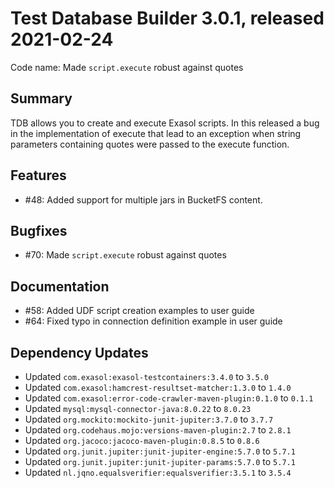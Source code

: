 # Test Database Builder 3.0.1, released 2021-02-24

Code name: Made `script.execute` robust against quotes

## Summary

TDB allows you to create and execute Exasol scripts. In this released a bug in the implementation of execute that lead to an exception when string parameters containing quotes were passed to the execute function.

## Features

* #48: Added support for multiple jars in BucketFS content.

## Bugfixes

* #70: Made `script.execute` robust against quotes

## Documentation

* #58: Added UDF script creation examples to user guide
* #64: Fixed typo in connection definition example in user guide

## Dependency Updates

* Updated `com.exasol:exasol-testcontainers:3.4.0` to `3.5.0`
* Updated `com.exasol:hamcrest-resultset-matcher:1.3.0` to `1.4.0`
* Updated `com.exasol:error-code-crawler-maven-plugin:0.1.0` to `0.1.1`
* Updated `mysql:mysql-connector-java:8.0.22` to `8.0.23`
* Updated `org.mockito:mockito-junit-jupiter:3.7.0` to `3.7.7`
* Updated `org.codehaus.mojo:versions-maven-plugin:2.7` to `2.8.1`
* Updated `org.jacoco:jacoco-maven-plugin:0.8.5` to `0.8.6`
* Updated `org.junit.jupiter:junit-jupiter-engine:5.7.0` to `5.7.1`
* Updated `org.junit.jupiter:junit-jupiter-params:5.7.0` to `5.7.1`
* Updated `nl.jqno.equalsverifier:equalsverifier:3.5.1` to `3.5.4`
